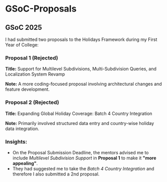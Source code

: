 # GSoC-Proposals

## GSoC 2025

I had submitted two proposals to the Holidays Framework during my First Year of College:

### Proposal 1 (Rejected)
**Title:** Support for Multilevel Subdivisions, Multi-Subdivision Queries, and Localization System Revamp

**Note:** A more coding-focused proposal involving architectural changes and feature development.

### Proposal 2 (Rejected)
**Title:** Expanding Global Holiday Coverage: Batch 4 Country Integration

**Note:** Primarily involved structured data entry and country-wise holiday data integration.

### Insights:
- On the Proposal Submission Deadline, the mentors advised me to include _Multilevel Subdivision Support_ in **Proposal 1** to make it **"more appealing"**.
- They had suggested me to take the _Batch 4 Country Integration_ and therefore I also submitted a 2nd proposal.

